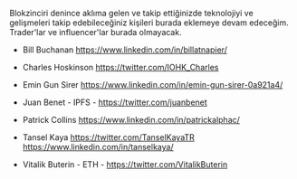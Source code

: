 Blokzinciri denince aklıma gelen ve takip ettiğinizde teknolojiyi ve gelişmeleri takip edebileceğiniz kişileri burada eklemeye devam edeceğim. Trader'lar ve influencer'lar burada olmayacak.

* Bill Buchanan
https://www.linkedin.com/in/billatnapier/

- Charles Hoskinson
https://twitter.com/IOHK_Charles

* Emin Gun Sirer 
https://www.linkedin.com/in/emin-gun-sirer-0a921a4/

* Juan Benet  - IPFS - 
https://twitter.com/juanbenet

* Patrick Collins 
https://www.linkedin.com/in/patrickalphac/

* Tansel Kaya
https://twitter.com/TanselKayaTR
https://www.linkedin.com/in/tanselkaya/

* Vitalik Buterin - ETH -
https://twitter.com/VitalikButerin

